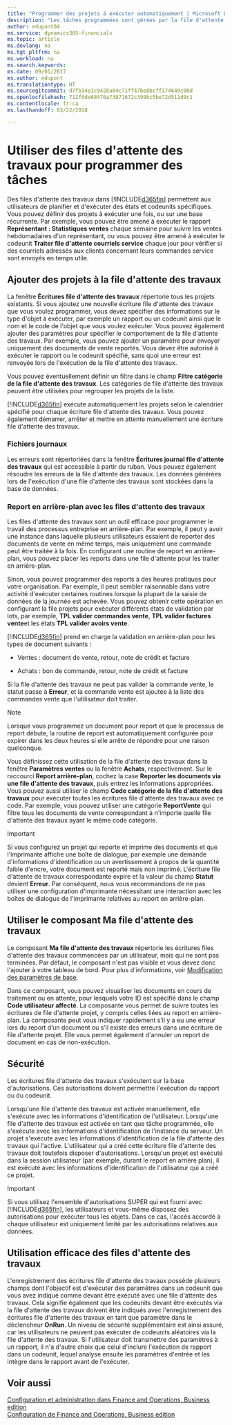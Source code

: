 ```yaml
---
title: "Programmer des projets à exécuter automatiquement | Microsoft Docs"
description: "Les tâches programmées sont gérées par la file d'attente des travaux. Ces projets exécutent des rapports et des codeunits. Vous pouvez définir des projets à exécuter une fois, ou sur une base récurrente."
author: edupont04
ms.service: dynamics365-financials
ms.topic: article
ms.devlang: na
ms.tgt_pltfrm: na
ms.workload: na
ms.search.keywords: 
ms.date: 09/01/2017
ms.author: edupont
ms.translationtype: HT
ms.sourcegitcommit: d7fb34e1c9428a64c71ff47be8bcff174649c00d
ms.openlocfilehash: 712f0de68476a73871672c399bc5be72d511d9c1
ms.contentlocale: fr-ca
ms.lasthandoff: 03/22/2018

---
```

# <a name="use-job-queues-to-schedule-tasks"></a>Utiliser des files d'attente des travaux pour programmer des tâches
Des files d'attente des travaux dans [!INCLUDE[d365fin](includes/d365fin_md.md)] permettent aux utilisateurs de planifier et d'exécuter des états et codeunits spécifiques. Vous pouvez définir des projets à exécuter une fois, ou sur une base récurrente. Par exemple, vous pouvez être amené à exécuter le rapport **Représentant : Statistiques ventes** chaque semaine pour suivre les ventes hebdomadaires d'un représentant, ou vous pouvez être amené à exécuter le codeunit **Traiter file d'attente courriels service** chaque jour pour vérifier si des courriels adressés aux clients concernant leurs commandes service sont envoyés en temps utile.  

## <a name="add-jobs-to-the-job-queue"></a>Ajouter des projets à la file d'attente des travaux
La fenêtre **Écritures file d'attente des travaux** répertorie tous les projets existants. Si vous ajoutez une nouvelle écriture file d'attente des travaux que vous voulez programmer, vous devez spécifier des informations sur le type d'objet à exécuter, par exemple un rapport ou un codeunit ainsi que le nom et le code de l'objet que vous voulez exécuter. Vous pouvez également ajouter des paramètres pour spécifier le comportement de la file d'attente des travaux. Par exemple, vous pouvez ajouter un paramètre pour envoyer uniquement des documents de vente reportés. Vous devez être autorisé à exécuter le rapport ou le codeunit spécifié, sans quoi une erreur est renvoyée lors de l'exécution de la file d'attente des travaux.  

Vous pouvez éventuellement définir un filtre dans le champ **Filtre catégorie de la file d'attente des travaux**. Les catégories de file d'attente des travaux peuvent être utilisées pour regrouper les projets de la liste.

[!INCLUDE[d365fin](includes/d365fin_md.md)] exécute automatiquement les projets selon le calendrier spécifié pour chaque écriture file d'attente des travaux. Vous pouvez également démarrer, arrêter et mettre en attente manuellement une écriture file d'attente des travaux.

### <a name="log-files"></a>Fichiers journaux
Les erreurs sont répertoriées dans la fenêtre **Écritures journal file d'attente des travaux** qui est accessible à partir du ruban. Vous pouvez également résoudre les erreurs de la file d'attente des travaux. Les données générées lors de l'exécution d'une file d'attente des travaux sont stockées dans la base de données.  

### <a name="background-posting-with-job-queues"></a>Report en arrière-plan avec les files d'attente des travaux
Les files d'attente des travaux sont un outil efficace pour programmer le travail des processus entreprise en arrière-plan. Par exemple, il peut y avoir une instance dans laquelle plusieurs utilisateurs essaient de reporter des documents de vente en même temps, mais uniquement une commande peut être traitée à la fois. En configurant une routine de report en arrière-plan, vous pouvez placer les reports dans une file d'attente pour les traiter en arrière-plan.  

 Sinon, vous pouvez programmer des reports à des heures pratiques pour votre organisation. Par exemple, il peut sembler raisonnable dans votre activité d'exécuter certaines routines lorsque la plupart de la saisie de données de la journée est achevée. Vous pouvez obtenir cette opération en configurant la file projets pour exécuter différents états de validation par lots, par exemple, **TPL valider commandes vente**, **TPL valider factures vente**et les états **TPL valider avoirs vente**.  

 [!INCLUDE[d365fin](includes/d365fin_md.md)] prend en charge la validation en arrière\-plan pour les types de document suivants :  

-   Ventes : document de vente, retour, note de crédit et facture  

-   Achats : bon de commande, retour, note de crédit et facture  

 Si la file d'attente des travaux ne peut pas valider la commande vente, le statut passe à **Erreur**, et la commande vente est ajoutée à la liste des commandes vente que l'utilisateur doit traiter.  

> [!NOTE]  
>  Lorsque vous programmez un document pour report et que le processus de report débute, la routine de report est automatiquement configurée pour expirer dans les deux heures si elle arrête de répondre pour une raison quelconque.  

Vous définissez cette utilisation de la file d'attente des travaux dans la fenêtre **Paramètres ventes** ou la fenêtre **Achats**, respectivement. Sur le raccourci **Report arrière-plan**, cochez la case **Reporter les documents via une file d'attente des travaux**, puis entrez les informations appropriées. Vous pouvez aussi utiliser le champ **Code catégorie de la file d'attente des travaux** pour exécuter toutes les écritures file d'attente des travaux avec ce code. Par exemple, vous pouvez utiliser une catégorie **ReportVente** qui filtre tous les documents de vente correspondant à n'importe quelle file d'attente des travaux ayant le même code catégorie.  

> [!IMPORTANT]  
>  Si vous configurez un projet qui reporte et imprime des documents et que l'imprimante affiche une boîte de dialogue, par exemple une demande d'informations d'identification ou un avertissement à propos de la quantité faible d'encre, votre document est reporté mais non imprimé. L'écriture file d'attente de travaux correspondante expire et la valeur du champ **Statut** devient **Erreur**. Par conséquent, nous vous recommandons de ne pas utiliser une configuration d'imprimante nécessitant une interaction avec les boîtes de dialogue de l'imprimante relatives au report en arrière-plan.  

## <a name="use-the-my-job-queue-part"></a>Utiliser le composant Ma file d'attente des travaux
Le composant **Ma file d'attente des travaux** répertorie les écritures files d'attente des travaux commencées par un utilisateur, mais qui ne sont pas terminées. Par défaut, le composant n'est pas visible et vous devez donc l'ajouter à votre tableau de bord. Pour plus d'informations, voir [Modification des paramètres de base](ui-change-basic-settings.md).  

Dans ce composant, vous pouvez visualiser les documents en cours de traitement ou en attente, pour lesquels votre ID est spécifié dans le champ **Code utilisateur affecté**. La composante vous permet de suivre toutes les écritures de file d'attente projet, y compris celles liées au report en arrière-plan. La composante peut vous indiquer rapidement s’il y a eu une erreur lors du report d’un document ou s’il existe des erreurs dans une écriture de file d'attente projet. Elle vous permet également d'annuler un report de document en cas de non-exécution.  

## <a name="security"></a>Sécurité  
Les écritures file d'attente des travaux s'exécutent sur la base d'autorisations. Ces autorisations doivent permettre l'exécution du rapport ou du codeunit.  

Lorsqu'une file d'attente des travaux est activée manuellement, elle s'exécute avec les informations d'identification de l'utilisateur. Lorsqu'une file d'attente des travaux est activée en tant que tâche programmée, elle s'exécute avec les informations d'identification de l'instance du serveur. Un projet s'exécute avec les informations d'identification de la file d'attente des travaux qui l'active. L'utilisateur qui a créé cette écriture file d'attente des travaux doit toutefois disposer d'autorisations. Lorsqu'un projet est exécuté dans la session utilisateur (par exemple, durant le report en arrière plan), il est exécuté avec les informations d'identification de l'utilisateur qui a créé ce projet.  

> [!IMPORTANT]  
>  Si vous utilisez l'ensemble d'autorisations SUPER qui est fourni avec [!INCLUDE[d365fin](includes/d365fin_md.md)], les utilisateurs et vous-même disposez des autorisations pour exécuter tous les objets. Dans ce cas, l'accès accordé à chaque utilisateur est uniquement limité par les autorisations relatives aux données.  

## <a name="using-job-queues-effectively"></a>Utilisation efficace des files d'attente des travaux  
L'enregistrement des écritures file d'attente des travaux possède plusieurs champs dont l'objectif est d'exécuter des paramètres dans un codeunit que vous avez indiqué comme devant être exécuté avec une file d'attente des travaux. Cela signifie également que les codeunits devant être exécutés via la file d'attente des travaux doivent être indiqués avec l'enregistrement des écritures file d'attente des travaux en tant que paramètre dans le déclencheur **OnRun**. Un niveau de sécurité supplémentaire est ainsi assuré, car les utilisateurs ne peuvent pas exécuter de codeunits aléatoires via la file d'attente des travaux. Si l'utilisateur doit transmettre des paramètres à un rapport, il n'a d'autre choix que celui d'inclure l'exécution de rapport dans un codeunit, lequel analyse ensuite les paramètres d'entrée et les intègre dans le rapport avant de l'exécuter.  

## <a name="see-also"></a>Voir aussi  
[Configuration et administration dans Finance and Operations, Business edition](admin-setup-and-administration.md)  
[Configuration de Finance and Operations, Business edition](setup.md)  

